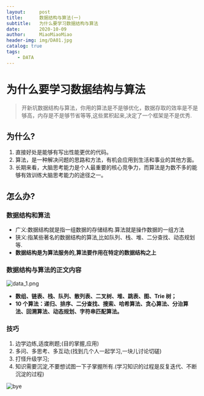 ```yaml
---
layout:     post                   
title:      数据结构与算法(一)     
subtitle:   为什么要学习数据结构与算法
date:       2020-10-09          
author:     MiaoMiaoMiao                   
header-img: img/DA01.jpg    
catalog: true                       
tags:                               
    - DATA
---
```

# 为什么要学习数据结构与算法

> 开新坑数据结构与算法，你用的算法是不是够优化，数据存取的效率是不是够高，内存是不是够节省等等,这些累积起来,决定了一个框架是不是优秀.

## 为什么?
1. 直接好处是能够有写出性能更优的代码。
2. 算法，是一种解决问题的思路和方法，有机会应用到生活和事业的其他方面。
3. 长期来看，大脑思考能力是个人最重要的核心竞争力，而算法是为数不多的能够有效训练大脑思考能力的途径之一。

## 怎么办?
### 数据结构和算法
* 广义:数据结构就是指一组数据的存储结构.算法就是操作数据的一组方法
* 狭义:指某些著名的数据结构的算法,比如队列、栈、堆、二分查找、动态规划等.
* **数据结构是为算法服务的,算法要作用在特定的数据结构之上**

### 数据结构与算法的正文内容
![data_1.png](https://i.loli.net/2020/10/09/8qto1ROKu2YIFlf.png)

* **数组、链表、栈、队列、散列表、二叉树、堆、跳表、图、Trie 树；**
* **10 个算法：递归、排序、二分查找、搜索、哈希算法、贪心算法、分治算法、回溯算法、动态规划、字符串匹配算法。**

### 技巧
1. 边学边练,适度刷题;(目的掌握,应用)
2. 多问、多思考、多互动;(找到几个人一起学习,一块儿讨论切磋)
3. 打怪升级学习;
4. 知识需要沉淀,不要想试图一下子掌握所有.(学习知识的过程是反复迭代、不断沉淀的过程)

![bye](https://i.loli.net/2020/07/18/As9UOXhr8Kl4IQe.png)


